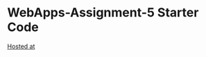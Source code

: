 # WebApps-Assignment-5 Starter Code
[Hosted at](https://44-563-web-apps-s22.github.io/webapps-s22-assignment-5-kirangundapuneni/birds.html)
